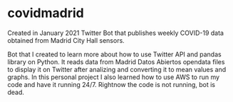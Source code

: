 # covidmadrid
Created in January 2021
Twitter Bot that publishes weekly COVID-19 data obtained from Madrid City Hall sensors.

Bot that I created to learn more about how to use Twitter API and pandas library on Python.
It reads data from Madrid Datos Abiertos opendata files to display it on Twitter after analizing and converting it to mean values and graphs.
In this personal project I also learned how to use AWS to run my code and have it running 24/7.
Rightnow the code is not running, bot is dead.
